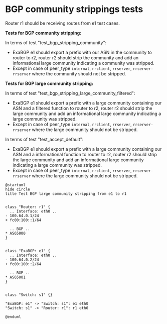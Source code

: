 # BGP community strippings tests

Router r1 should be receiving routes from e1 test cases.


**Tests for BGP community stripping:**

In terms of test "test_bgp_stripping_community":
  - ExaBGP e1 should export a prefix with our ASN in the community to router to r2, router r2 should strip the community and add an informational large community indicating a community was stripped.
  - Except in case of peer_type `internal`, `rrclient`, `rrserver`, `rrserver-rrserver` where the community should not be stripped.

**Tests for BGP large community stripping:**

In terms of test "test_bgp_stripping_large_community_filtered":
  - ExaBGP e1 should export a prefix with a large community containing our ASN and a filtered function to router to r2, router r2 should strip the large community and add an informational large community indicating a large community was stripped.
  - Except in case of peer_type `internal`, `rrclient`, `rrserver`, `rrserver-rrserver` where the large community should not be stripped.

In terms of test "test_accept_default":
  - ExaBGP e1 should export a prefix with a large community containing our ASN and a informational function to router to r2, router r2 should strip the large community and add an informational large community indicating a large community was stripped.
  - Except in case of peer_type `internal`, `rrclient`, `rrserver`, `rrserver-rrserver` where the large community should not be stripped.


```plantuml
@startuml
hide circle
title Test BGP large community stripping from e1 to r1


class "Router: r1" {
  .. Interface: eth0 ..
- 100.64.0.1/24
+ fc00:100::1/64

  .. BGP ..
* AS65000
}


class "ExaBGP: e1" {
  .. Interface: eth0 ..
- 100.64.0.2/24
+ fc00:100::2/64

  .. BGP ..
* AS65001
}


class "Switch: s1" {}

"ExaBGP: e1" -> "Switch: s1": e1 eth0
"Switch: s1" -> "Router: r1": r1 eth0

@enduml
```
